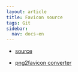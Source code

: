 ```yaml
---
layout: article
title: Favicon source
tags: Git
sidebar:
  nav: docs-en
---
```


- [source](https://freepngimg.com/png/53633-abstract-watercolor-images-free-transparent-image-hd/download)

- [png2favicon converter](https://realfavicongenerator.net)
